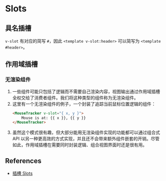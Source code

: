# Slots


## 具名插槽
`v-slot` 有对应的简写 `#`，因此 `<template v-slot:header>` 可以简写为 `<template #header>`。



## 作用域插槽
### 无渲染组件​
1. 一些组件可能只包括了逻辑而不需要自己渲染内容，视图输出通过作用域插槽全权交给了消费者组件。我们将这种类型的组件称为无渲染组件。
2. 这里有一个无渲染组件的例子，一个封装了追踪当前鼠标位置逻辑的组件：
    ```html
    <MouseTracker v-slot="{ x, y }">
        Mouse is at: {{ x }}, {{ y }}
    </MouseTracker>
    ```
3. 虽然这个模式很有趣，但大部分能用无渲染组件实现的功能都可以通过组合式 API 以另一种更高效的方式实现，并且还不会带来额外组件嵌套的开销。尽管如此，作用域插槽在需要同时封装逻辑、组合视图界面时还是很有用。


## References
* [插槽 Slots](https://cn.vuejs.org/guide/components/slots.html)